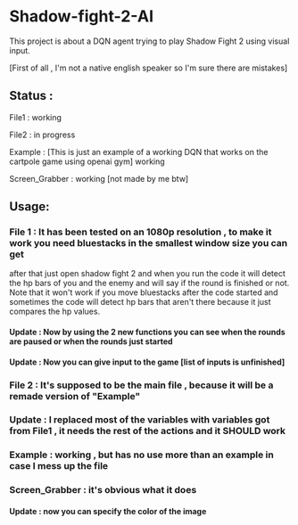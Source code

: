 # Shadow-fight-2-AI
This project is about a DQN agent trying to play Shadow Fight 2 using visual input.

[First of all , I'm not a native english speaker so I'm sure there are mistakes]

## Status :

File1 : working 

File2 : in progress

Example : [This is just an example of a working DQN that works on the cartpole game using openai gym] working


Screen_Grabber : working [not made by me btw]


## Usage:

### File 1 : It has been tested on an 1080p resolution , to make it work you need bluestacks in the smallest window size you can get
after that just open shadow fight 2 and when you run the code it will detect the hp bars of you and the enemy and will say
if the round is finished or not. Note that it won't work if you move bluestacks after the code started and sometimes the code
will detect hp bars that aren't there because it just compares the hp values.

#### Update : Now by using the 2 new functions you can see when the rounds are paused or when the rounds just started

#### Update : Now you can give input to the game [list of inputs is unfinished]

### File 2 : It's supposed to be the main file , because it will be a remade version of "Example" 

### Update : I replaced most of the variables with variables got from File1 , it needs the rest of the actions and it SHOULD work

### Example : working , but has no use more than an example in case I mess up the file

### Screen_Grabber : it's obvious what it does

#### Update : now you can specify the color of the image
